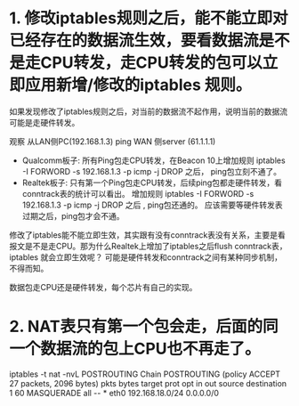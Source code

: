 
# 1. 修改iptables规则之后，能不能立即对已经存在的数据流生效，要看数据流是不是走CPU转发，走CPU转发的包可以立即应用新增/修改的iptables 规则。

如果发现修改了iptables规则之后，对当前的数据流不起作用，说明当前的数据流可能是走硬件转发。

观察 从LAN侧PC(192.168.1.3) ping WAN 侧server (61.1.1.1)

- Qualcomm板子: 所有Ping包走CPU转发，在Beacon 10上增加规则 iptables -I FORWORD -s 192.168.1.3 -p icmp -j DROP 之后， ping包立刻不通了。
- Realtek板子: 只有第一个Ping包走CPU转发，后续ping包都走硬件转发，看conntrack表的统计可以看出。 增加规则  iptables -I FORWORD -s 192.168.1.3 -p icmp -j DROP 之后 , ping包还通的。 
应该需要等硬件转发表过期之后，ping包才会不通。 

修改了iptables能不能立即生效，其实跟有没有conntrack表没有关系，主要是看报文是不是走CPU。那为什么Realtek上增加了iptables之后flush conntrack表，iptables 就会立即生效呢？ 
可能是硬件转发和conntrack之间有某种同步机制，不得而知。 

数据包走CPU还是硬件转发，每个芯片有自己的实现。

# 2. NAT表只有第一个包会走，后面的同一个数据流的包上CPU也不再走了。

iptables -t nat -nvL POSTROUTING
Chain POSTROUTING (policy ACCEPT 27 packets, 2096 bytes)
 pkts bytes target     prot opt in     out     source               destination         
    1    60 MASQUERADE  all  --  *      eth0    192.168.18.0/24      0.0.0.0/0   
